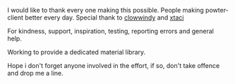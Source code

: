 I would like to thank every one making this possible.
People making powter-client better every day.
Special thank to [clowwindy](https://github.com/clowwindy) and [xtaci](https://github.com/xtaci) 

For kindness, support, inspiration, testing, reporting errors and general help. 

Working to provide a dedicated material library.

Hope i don't forget anyone involved in the effort, if so, don't take offence and drop me a line.

